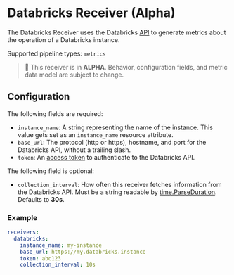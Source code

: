 # Databricks Receiver (Alpha)

The Databricks Receiver uses the Databricks
[API](https://docs.databricks.com/dev-tools/api/latest/index.html)
to generate metrics about the operation of a Databricks instance.

Supported pipeline types: `metrics`

> :construction: This receiver is in **ALPHA**. Behavior, configuration fields, and metric data model are subject to change.

## Configuration

The following fields are required:

- `instance_name`: A string representing the name of the instance. This value gets set as an `instance_name` resource attribute.
- `base_url`: The protocol (http or https), hostname, and port for the Databricks API, without a trailing slash.
- `token`: An [access token](https://docs.databricks.com/dev-tools/api/latest/authentication.html) to authenticate to the Databricks API. 

The following field is optional:

- `collection_interval`: How often this receiver fetches information from the Databricks API.
Must be a string readable by [time.ParseDuration](https://pkg.go.dev/time#ParseDuration). Defaults to **30s**.

### Example

```yaml
receivers:
  databricks:
    instance_name: my-instance
    base_url: https://my.databricks.instance
    token: abc123
    collection_interval: 10s
```
